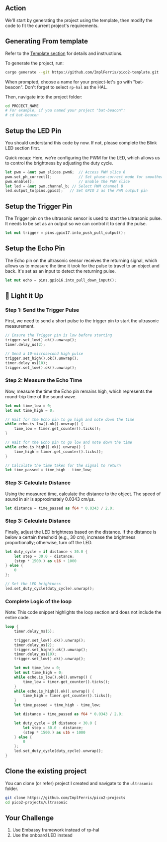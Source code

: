 ## Action

We'll start by generating the project using the template, then modify the code to fit the current project's requirements.


## Generating From template

Refer to the [Template section](../cargo-generate.md) for details and instructions.

To generate the project, run:

```sh
cargo generate --git https://github.com/ImplFerris/pico2-template.git
```
When prompted, choose a name for your project-let's go with "bat-beacon". Don't forget to select `rp-hal` as the HAL.

Then, navigate into the project folder:
```sh
cd PROJECT_NAME
# For example, if you named your project "bat-beacon":
# cd bat-beacon
```

## Setup the LED Pin
You should understand this code by now. If not, please complete the Blink LED section first.

Quick recap: Here, we're configuring the PWM for the LED, which allows us to control the brightness by adjusting the duty cycle.

```rust
let pwm = &mut pwm_slices.pwm6;  // Access PWM slice 6
pwm.set_ph_correct();            // Set phase-correct mode for smoother transitions
pwm.enable();                    // Enable the PWM slice
let led = &mut pwm.channel_b; // Select PWM channel B
led.output_to(pins.gpio3);   // Set GPIO 3 as the PWM output pin
```

## Setup the Trigger Pin
The Trigger pin on the ultrasonic sensor is used to start the ultrasonic pulse. It needs to be set as an output so we can control it to send the pulse.

```rust
let mut trigger = pins.gpio17.into_push_pull_output();
```

## Setup the Echo Pin
The Echo pin on the ultrasonic sensor receives the returning signal, which allows us to measure the time it took for the pulse to travel to an object and back. It's set as an input to detect the returning pulse.

```rust
let mut echo = pins.gpio16.into_pull_down_input();
```

## 🦇 Light it Up 

### Step 1: Send the Trigger Pulse
First, we need to send a short pulse to the trigger pin to start the ultrasonic measurement.

```rust
// Ensure the Trigger pin is low before starting
trigger.set_low().ok().unwrap();
timer.delay_us(2);

// Send a 10-microsecond high pulse
trigger.set_high().ok().unwrap();
timer.delay_us(10);
trigger.set_low().ok().unwrap();
```

### Step 2: Measure the Echo Time
Now, measure the time the Echo pin remains high, which represents the round-trip time of the sound wave.

```rust
let mut time_low = 0;
let mut time_high = 0;

// Wait for the Echo pin to go high and note down the time
while echo.is_low().ok().unwrap() {
    time_low = timer.get_counter().ticks();
}

// Wait for the Echo pin to go low and note down the time
while echo.is_high().ok().unwrap() {
    time_high = timer.get_counter().ticks();
}

// Calculate the time taken for the signal to return
let time_passed = time_high - time_low;

```

### Step 3: Calculate Distance
Using the measured time, calculate the distance to the object. The speed of sound in air is approximately 0.0343 cm/µs.

```rust
let distance = time_passed as f64 * 0.0343 / 2.0;
```

### Step 3: Calculate Distance
Finally, adjust the LED brightness based on the distance. If the distance is below a certain threshold (e.g., 30 cm), increase the brightness proportionally; otherwise, turn off the LED.

```rust
let duty_cycle = if distance < 30.0 {
    let step = 30.0 - distance;
    (step * 1500.) as u16 + 1000
} else {
    0
};

// Set the LED brightness
led.set_duty_cycle(duty_cycle).unwrap();

```

### Complete Logic of the loop
Note: This code snippet highlights the loop section and does not include the entire code.

```rust
loop {
    timer.delay_ms(5);

    trigger.set_low().ok().unwrap();
    timer.delay_us(2);
    trigger.set_high().ok().unwrap();
    timer.delay_us(10);
    trigger.set_low().ok().unwrap();

    let mut time_low = 0;
    let mut time_high = 0;
    while echo.is_low().ok().unwrap() {
        time_low = timer.get_counter().ticks();
    }
    while echo.is_high().ok().unwrap() {
        time_high = timer.get_counter().ticks();
    }
    let time_passed = time_high - time_low;

    let distance = time_passed as f64 * 0.0343 / 2.0;

    let duty_cycle = if distance < 30.0 {
        let step = 30.0 - distance;
        (step * 1500.) as u16 + 1000
    } else {
        0
    };
    led.set_duty_cycle(duty_cycle).unwrap();
}
```


## Clone the existing project
You can clone (or refer) project I created and navigate to the `ultrasonic` folder.

```sh
git clone https://github.com/ImplFerris/pico2-projects
cd pico2-projects/ultrasonic
```

## Your Challenge
1. Use Embassy framework instead of rp-hal
2. Use the onboard LED instead

